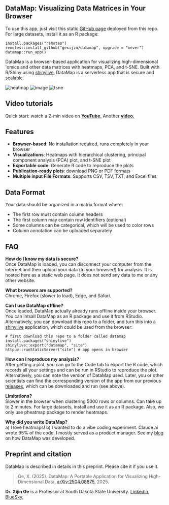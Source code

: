 ## DataMap: Visualizing Data Matrices in Your Browser

To use this app, just visit this static [GitHub page](https://gexijin.github.io/datamap/) deployed from this repo. For large datasets, install it as an R package: 
```{R}
install.packages("remotes")
remotes::install_github("gexijin/datamap", upgrade = "never")
datamap::run_app()
```

DataMap is a browser-based application for visualizing high-dimensional 'omics and other data matrices with heatmaps, PCA, and t-SNE. Built with R/Shiny using [shinylive](https://posit-dev.github.io/r-shinylive/), DataMap is a serverless app that is secure and scalable. 

![heatmap](https://github.com/user-attachments/assets/b649808a-d8d3-4a84-94ed-bec42a9b8f81)
![image](https://github.com/user-attachments/assets/cbdaaa45-e681-4cbd-b8ef-500b0c4b0b8a)
![tsne](https://github.com/user-attachments/assets/e732c12b-d042-475a-baaf-3424232f63ce)

## Video tutorials

Quick start: watch a 2-min video on [**YouTube.**](https://youtu.be/9G508BxzjBk) Another [ **video.**](https://www.youtube.com/watch?v=a4ioAVTcCoo)

## Features

- **Browser-based**: No installation required, runs completely in your browser
- **Visualizations**:  Heatmaps with hierarchical clustering, principal component analysis (PCA) plot, and t-SNE plot
- **Exportable code**: Generate R code to reproduce the plots
- **Publication-ready plots**: download PNG or PDF formats
- **Multiple input File Formats**: Supports CSV, TSV, TXT, and Excel files

## Data Format

Your data should be organized in a matrix format where:
- The first row must contain column headers
- The first column may contain row identifiers (optional)
- Some columns can be categorical, which will be used to color rows
- Column annotation can be uploaded separately

## FAQ

**How do I know my data is secure?**  
Once DataMap is loaded, you can disconnect your computer from the internet and then upload your data (to your browser!) for analysis. It is hosted here as a static web page. It does not send any data to me or any other website.

**What browsers are supported?**  
Chrome, Firefox (slower to load), Edge, and Safari.

**Can I use DataMap offline?**  
Once loaded, DataMap actually already runs offline inside your browser. You can intsall DataMap as an R package and use it from RStudio. Alternatively, you can download this repo to a folder, and turn this into a [shinylive](https://posit-dev.github.io/r-shinylive/) application, which could be used from the browser:
```{R}
# first download this repo to a folder called datamap
install.packages("shinylive")
shinylive::export("datamap", "site")
httpuv::runStaticServer("site") # app opens in browser
```

**How can I reproduce my analysis?**  
After getting a plot, you can go to the Code tab to export the R code, which records all your settings and can be run in RStudio to reproduce the plot. Alternatively, you can note the version of DataMap used. Later, you or other scientists can find the corresponding version of the app from our previous [releases](https://github.com/gexijin/datamap/releases), which can be downloaded and run (see above).

**Limitations?**  
Slower in the browser when clustering 5000 rows or columns. Can take up to 2 minutes. For large datasets, install and use it as an R package. Also, we only use pheatmap package to render heatmaps. 

**Why did you write DataMap?**  
a) I love heatmaps! b) I wanted to do a vibe coding experiment. Claude.ai wrote 95% of the code. I mostly served as a product manager. See my [blog](https://www.ge-lab.org/2025/04/21/extreme-vibe-coding-the-making-of-datamap/) on how DataMap was developed.

## Preprint and citation
DataMap is described in details in this preprint. Please cite it if you use it.
> Ge, X. (2025). DataMap: A Portable Application for Visualizing High-Dimensional Data,	[arXiv:2504.08875](https://arxiv.org/abs/2504.08875), 2025.

**Dr. Xijin Ge** is a Professor at South Dakota State University. [LinkedIn](https://www.linkedin.com/in/steven-ge-ab016947/), [BlueSky.](https://bsky.app/profile/stevenge.bsky.social)

